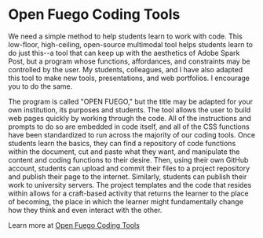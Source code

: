 # Open Fuego Coding Tools
 
We need a simple method to help students learn to work with code. This low-floor, high-ceiling, open-source multimodal tool helps students learn to do just this--a tool that can keep up with the aesthetics of Adobe Spark Post, but a program whose functions, affordances, and constraints may be controlled by the user. My students, colleagues, and I have also adapted this tool to make new tools, presentations, and web portfolios. I encourage you to do the same. 

The program is called "OPEN FUEGO," but the title may be adapted for your own institution, its purposes and students. The tool allows the user to build web pages quickly by working through the code. All of the instructions and prompts to do so are embedded in code itself, and all of the CSS functions have been standardized to run across the majority of our coding tools. Once students learn the basics, they can find a repository of code functions within the document, cut and paste what they want, and manipulate the content and coding functions to their desire. Then, using their own GitHub account, students can upload and commit their files to a project repository and publish their page to the internet. Similarly, students can publish their work to university servers. The project templates and the code that resides within allows for a craft-based activity that returns the learner to the place of becoming, the place in which the learner might fundamentally change how they think and even interact with the other. 


Learn more at [Open Fuego Coding Tools](https://open-fuego.github.io/Open-Fuego-Coding-Tools/)

